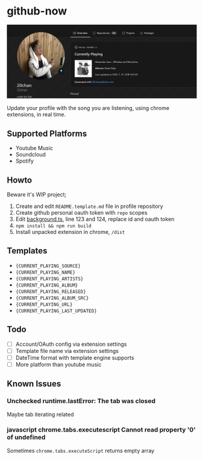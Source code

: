 # github-now

![preview](/preview.png)

Update your profile with the song you are listening, using chrome extensions, in real time.

## Supported Platforms

- Youtube Music
- Soundcloud
- Spotify

## Howto

Beware it's WIP project;

1. Create and edit `README.template.md` file in profile repository
2. Create github personal oauth token with `repo` scopes
3. Edit [background.ts](/src/background/background.ts), line 123 and 124, replace id and oauth token
4. `npm install && npm run build`
5. Install unpacked extension in chrome, `/dist`

## Templates

- `{CURRENT_PLAYING_SOURCE}`
- `{CURRENT_PLAYING_NAME}`
- `{CURRENT_PLAYING_ARTISTS}`
- `{CURRENT_PLAYING_ALBUM}`
- `{CURRENT_PLAYING_RELEASED}`
- `{CURRENT_PLAYING_ALBUM_SRC}`
- `{CURRENT_PLAYING_URL}`
- `{CURRENT_PLAYING_LAST_UPDATED}`

## Todo

- [ ] Account/OAuth config via extension settings
- [ ] Template file name via extension settings
- [ ] DateTime format with template engine supports
- [ ] More platform than youtube music

## Known Issues

### Unchecked runtime.lastError: The tab was closed

Maybe tab iterating related

### javascript chrome.tabs.executescript Cannot read property '0' of undefined

Sometimes `chrome.tabs.executeScript` returns empty array
